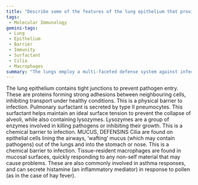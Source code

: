 ```yaml
---
title: "Describe some of the features of the lung epithelium that provide “barriers” to infection."
tags:
 - Molecular Immunology
gemini-tags:
 - Lung
 - Epithelium
 - Barrier
 - Immunity
 - Surfactant
 - Cilia
 - Macrophages
summary: "The lungs employ a multi-faceted defense system against infection including physical barriers like tight junctions, chemical barriers such as pulmonary surfactant, lysozymes, and cilia-driven mucus clearance, and cellular defenses via tissue-resident macrophages."
---
```

The lung epithelium contains tight junctions to prevent pathogen entry. These are proteins forming strong adhesions between neighbouring cells, inhibiting transport under healthy conditions. This is a physical barrier to infection. 
Pulmonary surfactant is secreted by type II pneumocytes. This surfactant helps maintain an ideal surface tension to prevent the collapse of alveoli, while also containing lysozymes. Lysozymes are a group of enzymes involved in killing pathogens or inhibiting their growth. This is a chemical barrier to infection. MUCUS, DEFENSINS
Cilia are found on epithelial cells lining the airways, ‘wafting’ mucus (which may contain pathogens) out of the lungs and into the stomach or nose. This is a chemical barrier to infection. 
Tissue-resident macrophages are found in mucosal surfaces, quickly responding to any non-self material that may cause problems. These are also commonly involved in asthma responses, and can secrete histamine (an inflammatory mediator) in response to pollen (as in the case of hay fever).